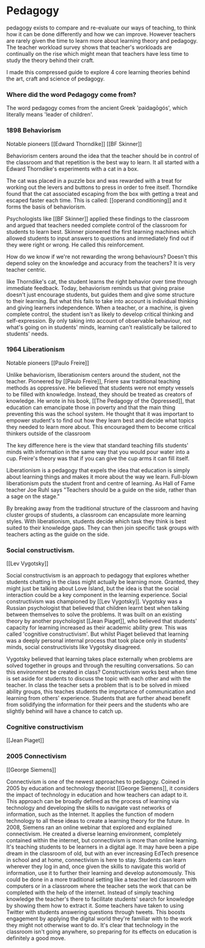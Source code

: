 

# Pedagogy 
pedagogy exists to compare and re-evaluate our ways of teaching, to think how it can be done differently and how we can improve. However teachers are rarely given the time to learn more about learning theory and pedagogy. The teacher workload survey shows that teacher's workloads are continually on the rise which might mean that teachers have less time to study the theory behind their craft. 

I made this compressed guide to explore 4 core learning theories behind the art, craft and science of pedagogy.

### Where did the word Pedagogy come from? 

The word pedagogy comes from the ancient Greek 'paidagōgós',
which literally means 'leader of children'.

### 1898 Behaviorism 
Notable pioneers
[[Edward Thorndike]]
[[BF Skinner]]

Behaviorism centers around the idea that the teacher should be in control of the classroom and that repetition is the best way to learn. It all started with a Edward Thorndike's experiments with a cat in a box.

The cat was placed in a puzzle box and was rewarded with a treat for working out the levers and buttons to press in order to free itself. Thorndike found that the cat associated escaping from the box with getting a treat and escaped faster each time. This is called: [[operand conditioning]] and it forms the basis of behaviorism.

Psychologists like [[BF Skinner]] applied these findings to the classroom and argued that teachers needed complete control of the classroom for students to learn best. Skinner pioneered the first learning machines which allowed students to input answers to questions and immediately find out if they were right or wrong. He called this reinforcement.

How do we know if we're not rewarding the wrong behaviours? 
Doesn't this depend soley on the knowledge and accuracy from the teachers?
It is very teacher centric.

like Thorndike's cat, the student learns the right behavior over time through immediate feedback. Today, behaviorism reminds us that giving praise doesn't just encourage students, but guides them and give some structure to their learning. But what this fails to take into account is individual thinking and giving learners independence. When a teacher, or a machine, is given complete control, the student isn't as likely to develop critical thinking and self-expression. By only taking into account of observable behaviour, not what's going on in students' minds, learning can't realistically be tailored to students' needs.

### 1964 Liberationism
Notable pioneers
[[Paulo Freire]]

Unlike behaviorism, liberationism centers around the student, not the teacher. 
Pioneered by [[Paulo Freire]], Friere saw traditional teaching methods as oppressive. He believed that students were not empty vessels to be filled with knowledge. Instead, they should be treated as creators of knowledge. He wrote in his book, [[The Pedagogy of the Oppressed]], that education can emancipate those in poverty and that the main thing preventing this was the school system. He thought that it was important to empower student's to find out how they learn best and decide what topics they needed to learn more about. This encouraged them to become critical thinkers outside of the classroom

The key difference here is the view that standard teaching fills students' minds with information in the same way that you would pour water into a cup. Freire's theory was that if you can give the cup arms it can fill itself.

Liberationism is a pedagogy that expels the idea that education is simply about learning things and makes it more about the way we learn. Full-blown liberationism puts the student front and centre of learning. As Hall of Fame teacher Joe Ruhl says "Teachers should be a guide on the side, rather than a sage on the stage." 

By breaking away from the traditional structure of the classroom and having cluster groups of students, a classroom can encapsulate more learning styles. With liberationism, students decide which task they think is best suited to their knowledge gaps. They can then join specific task groups with teachers acting as the guide on the side.

### Social constructivism.
[[Lev Vygotsky]]

Social constructivism is an approach to pedagogy that explores whether students chatting in the class might actually be learning more. Granted, they might just be talking about Love Island, but the idea is that the social interaction could be a key component in the learning experience. Social constructivism was championed by [[Lev Vygotsky]]. Vygotsky was a Russian psychologist that believed that children learnt best when talking between themselves to solve the problems. It was built on an existing theory by another psychologist [[Jean Piaget]], who believed that students' capacity for learning increased as their academic ability grew. This was called 'cognitive constructivism'. But whilst Piaget believed that learning was a deeply personal internal process that took place only in students' minds, social constructivists like Vygotsky disagreed.

Vygotsky believed that learning takes place externally when problems are solved together in groups and through the resulting conversations. So can this environment be created in class? Constructivism works best when time is set aside for students to discuss the topic with each other and with the teacher. In class the teacher sets a problem that is to be solved in mixed ability groups, this teaches students the importance of communication and learning from others' experience. Students that are further ahead benefit from solidifying the information for their peers and the students who are slightly behind will have a chance to catch up.

### Cognitive constructivism 
[[Jean Piaget]]

### 2005 Connectivism
[[George Siemens]]

Connectivism is one of the newest approaches to pedagogy. Coined in 2005 by education and technology theorist [[George Siemens]], it considers the impact of technology in education and how teachers can adapt to it. This approach can be broadly defined as the process of learning via technology and developing the skills to navigate vast networks of information, such as the Internet. It applies the function of modern technology to all these ideas to create a learning theory for the future. In 2008, Siemens ran an online webinar that explored and explained connectivism. He created a diverse learning environment, completely contained within the internet, but connectivism is more than online learning. It's teaching students to be learners in a digital age. It may have been a pipe dream in the classroom of old, but with an ever increasing EdTech presence in school and at home, connectivism is here to stay. Students can learn wherever they log in and, once given the skills to navigate this world of information, use it to further their learning and develop autonomously. This could be done in a more traditional setting like a teacher led classroom with computers or in a classroom where the teacher sets the work that can be completed with the help of the internet. Instead of simply teaching knowledge the teacher's there to facilitate students' search for knowledge by showing them how to extract it. Some teachers have taken to using Twitter with students answering questions through tweets. This boosts engagement by applying the digital world they're familiar with to the work they might not otherwise want to do. It's clear that technology in the classroom isn't going anywhere, so preparing for its effects on education is definitely a good move.